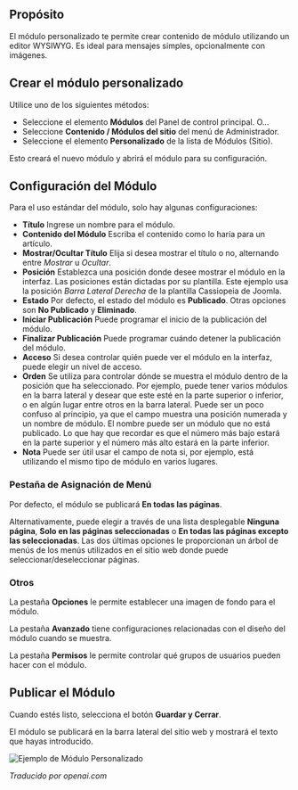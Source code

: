 <!-- Filename: How_do_you_create_a_custom_module%3F / Display title: Módulo Personalizado   -->

## Propósito

El módulo personalizado te permite crear contenido de módulo utilizando un editor WYSIWYG. Es ideal para mensajes simples, opcionalmente con imágenes.

## Crear el módulo personalizado

Utilice uno de los siguientes métodos:
* Seleccione el elemento **Módulos** del Panel de control principal. O...
* Seleccione **Contenido / Módulos del sitio** del menú de Administrador.
* Seleccione el elemento **Personalizado** de la lista de Módulos (Sitio).

Esto creará el nuevo módulo y abrirá el módulo para su configuración.

## Configuración del Módulo

Para el uso estándar del módulo, solo hay algunas configuraciones:

- **Título** Ingrese un nombre para el módulo.
- **Contenido del Módulo** Escriba el contenido como lo haría para un artículo.
- **Mostrar/Ocultar Título** Elija si desea mostrar el título o no, alternando entre *Mostrar* u *Ocultar*.
- **Posición** Establezca una posición donde desee mostrar el módulo en la interfaz. Las posiciones están dictadas por su plantilla. Este ejemplo usa la posición *Barra Lateral Derecha* de la plantilla Cassiopeia de Joomla.
- **Estado** Por defecto, el estado del módulo es **Publicado**. Otras opciones son **No Publicado** y **Eliminado**.
- **Iniciar Publicación** Puede programar el inicio de la publicación del módulo.
- **Finalizar Publicación** Puede programar cuándo detener la publicación del módulo.
- **Acceso** Si desea controlar quién puede ver el módulo en la interfaz, puede elegir un nivel de acceso.
- **Orden** Se utiliza para controlar dónde se muestra el módulo dentro de la posición que ha seleccionado. Por ejemplo, puede tener varios módulos en la barra lateral y desear que este esté en la parte superior o inferior, o en algún lugar entre otros en la barra lateral. Puede ser un poco confuso al principio, ya que el campo muestra una posición numerada y un nombre de módulo. El nombre puede ser un módulo que no está publicado. Lo que hay que recordar es que el número más bajo estará en la parte superior y el número más alto estará en la parte inferior.
- **Nota** Puede ser útil usar el campo de nota si, por ejemplo, está utilizando el mismo tipo de módulo en varios lugares.

### Pestaña de Asignación de Menú

Por defecto, el módulo se publicará **En todas las páginas**.

Alternativamente, puede elegir a través de una lista desplegable **Ninguna página**, **Solo en las páginas seleccionadas** o **En todas las páginas excepto las seleccionadas**. Las dos últimas opciones le proporcionan un árbol de menús de los menús utilizados en el sitio web donde puede seleccionar/deseleccionar páginas.

### Otros

La pestaña **Opciones** le permite establecer una imagen de fondo para el módulo.

La pestaña **Avanzado** tiene configuraciones relacionadas con el diseño del módulo cuando se muestra.

La pestaña **Permisos** le permite controlar qué grupos de usuarios pueden hacer con el módulo.

## Publicar el Módulo

Cuando estés listo, selecciona el botón **Guardar y Cerrar**.

El módulo se publicará en la barra lateral del sitio web y mostrará
el texto que hayas introducido.

![Ejemplo de Módulo Personalizado](../../../en/images/modules/modules-custom-display.png)

*Traducido por openai.com*

